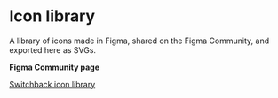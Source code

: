 # Icon library
A library of icons made in Figma, shared on the Figma Community, and exported here as SVGs.


**Figma Community page**

[Switchback icon library](https://www.figma.com/community/file/1287072958179215150/switchback-icon-library "Link to Figma community page")

